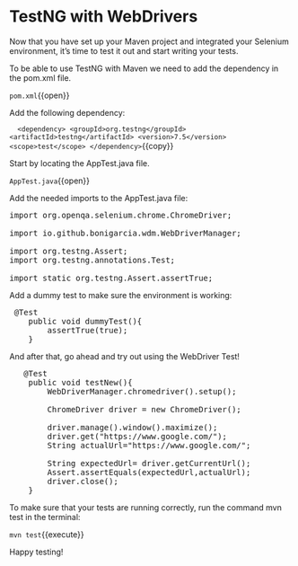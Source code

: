 # TestNG with WebDrivers

Now that you have set up your Maven project and integrated your Selenium environment, it’s time to test it out and start writing your tests. 

To be able to use TestNG with Maven we need to add the dependency in the pom.xml file.

`pom.xml`{{open}}

Add the following dependency: 

`   <dependency>
        <groupId>org.testng</groupId>
        <artifactId>testng</artifactId>
        <version>7.5</version>
        <scope>test</scope>
    </dependency>
`{{copy}}

Start by locating the AppTest.java file.

`AppTest.java`{{open}}

Add the needed imports to the AppTest.java file:

<pre class="file" data-target="clipboard">
import org.openqa.selenium.chrome.ChromeDriver;

import io.github.bonigarcia.wdm.WebDriverManager;

import org.testng.Assert;
import org.testng.annotations.Test;

import static org.testng.Assert.assertTrue;
</pre>

Add a dummy test to make sure the environment is working: 

<pre class="file" data-target="clipboard">
 @Test
    public void dummyTest(){
        assertTrue(true);
    }
</pre>

And after that, go ahead and try out using the WebDriver Test! 
<pre class="file" data-target="clipboard">
   @Test
    public void testNew(){
        WebDriverManager.chromedriver().setup();

        ChromeDriver driver = new ChromeDriver();

        driver.manage().window().maximize();
        driver.get("https://www.google.com/");
        String actualUrl="https://www.google.com/";

        String expectedUrl= driver.getCurrentUrl();
        Assert.assertEquals(expectedUrl,actualUrl);
        driver.close();
    }
</pre>

To make sure that your tests are running correctly, run the command mvn test in the terminal:

`mvn test`{{execute}}

Happy testing! 